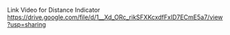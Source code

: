 Link Video for Distance Indicator
https://drive.google.com/file/d/1__Xd_ORc_rikSFXKcxdfFxID7ECmE5a7/view?usp=sharing
